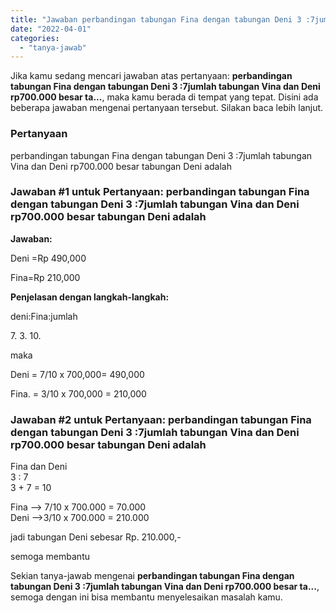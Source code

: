 ```yaml
---
title: "Jawaban perbandingan tabungan Fina dengan tabungan Deni 3 :7jumlah tabungan Vina dan Deni rp700.000 besar ta..."
date: "2022-04-01"
categories: 
  - "tanya-jawab"
---
```


Jika kamu sedang mencari jawaban atas pertanyaan: **perbandingan tabungan Fina dengan tabungan Deni 3 :7jumlah tabungan Vina dan Deni rp700.000 besar ta...**, maka kamu berada di tempat yang tepat. Disini ada beberapa jawaban mengenai pertanyaan tersebut. Silakan baca lebih lanjut.

### Pertanyaan

perbandingan tabungan Fina dengan tabungan Deni 3 :7jumlah tabungan Vina dan Deni rp700.000 besar tabungan Deni adalah​

### Jawaban #1 untuk Pertanyaan: perbandingan tabungan Fina dengan tabungan Deni 3 :7jumlah tabungan Vina dan Deni rp700.000 besar tabungan Deni adalah​

**Jawaban:**

Deni =Rp 490,000

Fina=Rp 210,000

**Penjelasan dengan langkah-langkah:**

deni:Fina:jumlah

7\. 3. 10.

maka

Deni = 7/10 x 700,000= 490,000

Fina. = 3/10 x 700,000 = 210,000

### Jawaban #2 untuk Pertanyaan: perbandingan tabungan Fina dengan tabungan Deni 3 :7jumlah tabungan Vina dan Deni rp700.000 besar tabungan Deni adalah​

Fina dan Deni  
3 : 7  
3 + 7 = 10  
  
Fina —> 7/10 x 700.000 = 70.000  
Deni —>3/10 x 700.000 = 210.000  
  
jadi tabungan Deni sebesar Rp. 210.000,- 
  
  
semoga membantu

Sekian tanya-jawab mengenai **perbandingan tabungan Fina dengan tabungan Deni 3 :7jumlah tabungan Vina dan Deni rp700.000 besar ta...**, semoga dengan ini bisa membantu menyelesaikan masalah kamu.
